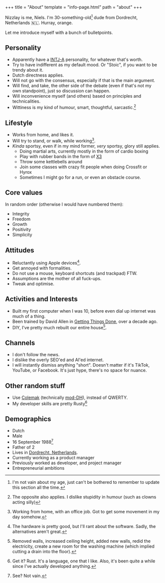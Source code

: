 +++
title = "About"
template = "info-page.html"
path = "about"
+++

Nizzlay is me, Niels. I'm 30-something-old[^1] dude from Dordrecht, Netherlands 🇳🇱. Hurray, orange. 

Let me introduce myself with a bunch of bulletpoints.

## Personality
- Apparently have a [INTJ-A](https://www.16personalities.com/profiles/c611f87e457a5) personality, for whatever that's worth.
- Try to have indifferent as my default mood. Or "Stoic", if you want to be trendy about it.
- Dutch directness applies.
- Will not go with the consensus, especially if that is the main argument.
- Will find, and take, the other side of the debate (even if that's not my own standpoint), just so discussion can happen.
- Will inconvenience myself (and others) based on principles and technicalities.
- Wittiness is my kind of humour, smart, thoughtful, sarcastic.[^2]

## Lifestyle
- Works from home, and likes it.
- Will try to stand, or walk, while working[^3].
- *Kinda* sportsy, even if in my mind former, *very* sportsy, glory still applies. 
  - Doing martial arts, currently mostly in the form of cardio boxing
  - Play with rubber bands in the form of [X3](https://www.jaquishbiomedical.com/products/x3-bar/)
  - Throw some kettlebells around
  - Join some classes with crazy fit people when doing Crossfit or Hyrox
  - Sometimes I might go for a run, or even an obstacle course.

## Core values
In random order (otherwise I would have numbered them):
- Integrity
- Freedom
- Growth
- Positivity
- Simplicity

## Attitudes
- Reluctantly using Apple devices[^4].
- Get annoyed with formalities.
- Do not use a mouse, keyboard shortcuts (and trackpad) FTW.
- Assumptions are the mother of all fuck-ups.
- Tweak and optimise.

## Activities and Interests
- Built my first computer when I was 10, before even dial up internet was much of a thing.
- Been trained by David Allen in [Getting Things Done](https://gettingthingsdone.com/), over a decade ago.
- DIY, I've pretty much rebuilt our entire house[^7].

## Channels
- I don't follow the news.
- I dislike the overly SEO'ed and AI'ed internet.
- I will instantly dismiss anything "short". Doesn't matter if it's TikTok, YouTube, or Facebook. It's just hype, there's no space for nuance.

## Other random stuff
- Use [Colemak](https://colemak.com/) (technically [mod-DH](https://colemakmods.github.io/mod-dh/)), instead of QWERTY.
- My developer skills are pretty Rusty[^5]

## Demographics
- Dutch
- Male
- 16 September 1988[^6]
- Father of 2
- Lives in [Dordrecht, Netherlands](https://en.wikipedia.org/wiki/Dordrecht).
- Currently working as a product manager
- Previously worked as developer, and project manager
- Entrepreneurial ambitions

[^1]: I'm not vain about my age, just can't be bothered to remember to update this section all the time.
[^2]: The opposite also applies. I dislike stupidity in humour (such as clowns acting silly)
[^3]: Working from home, with an office job. Got to get some movement in my day somehow.  
[^4]: The hardware is pretty good, but I'll rant about the software. Sadly, the alternatives aren't great.
[^5]: Get it? Rust. It's a language, one that I like. Also, it's been quite a while since I've actually developed anything.
[^6]: See? Not vain. 
[^7]: Removed walls, increased ceiling height, added new walls, redid the electricity, create a new room for the washing machine (which implied cutting a drain into the floor).